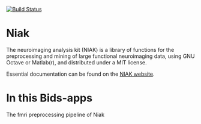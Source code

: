[![Build Status](https://circleci.com/gh/BIDS-Apps/niak.png?circle-token=:circle-token)](https://circleci.com/gh/BIDS-Apps/niak)  

# Niak
The neuroimaging analysis kit (NIAK) is a library of functions for the preprocessing and mining of large functional neuroimaging data, using GNU Octave or Matlab(r), and distributed under a MIT license. 

Essential documentation can be found on the [NIAK website](http://niak.simexp-lab.org/). 

# In this Bids-apps

The fmri preprocessing pipeline of Niak

